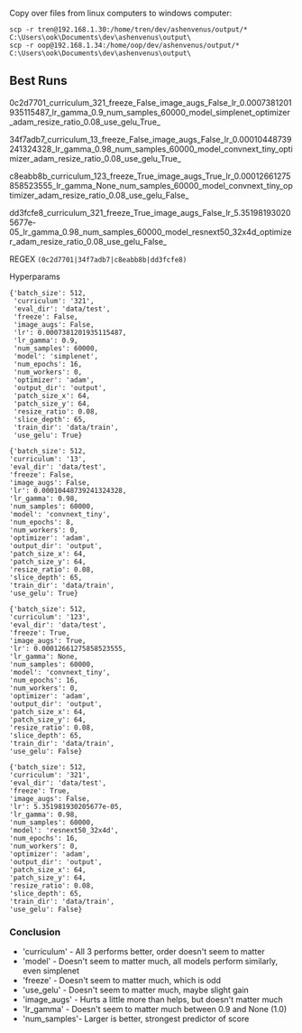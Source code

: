 Copy over files from linux computers to windows computer:

```
scp -r tren@192.168.1.30:/home/tren/dev/ashenvenus/output/* C:\Users\ook\Documents\dev\ashenvenus\output\
scp -r oop@192.168.1.34:/home/oop/dev/ashenvenus/output/* C:\Users\ook\Documents\dev\ashenvenus\output\
```

## Best Runs

0c2d7701_curriculum_321_freeze_False_image_augs_False_lr_0.0007381201935115487_lr_gamma_0.9_num_samples_60000_model_simplenet_optimizer_adam_resize_ratio_0.08_use_gelu_True_

34f7adb7_curriculum_13_freeze_False_image_augs_False_lr_0.00010448739241324328_lr_gamma_0.98_num_samples_60000_model_convnext_tiny_optimizer_adam_resize_ratio_0.08_use_gelu_True_

c8eabb8b_curriculum_123_freeze_True_image_augs_True_lr_0.00012661275858523555_lr_gamma_None_num_samples_60000_model_convnext_tiny_optimizer_adam_resize_ratio_0.08_use_gelu_False_

dd3fcfe8_curriculum_321_freeze_True_image_augs_False_lr_5.351981930205677e-05_lr_gamma_0.98_num_samples_60000_model_resnext50_32x4d_optimizer_adam_resize_ratio_0.08_use_gelu_False_

REGEX `(0c2d7701|34f7adb7|c8eabb8b|dd3fcfe8)`

Hyperparams

```
{'batch_size': 512,
 'curriculum': '321',
 'eval_dir': 'data/test',
 'freeze': False,
 'image_augs': False,
 'lr': 0.0007381201935115487,
 'lr_gamma': 0.9,
 'num_samples': 60000,
 'model': 'simplenet',
 'num_epochs': 16,
 'num_workers': 0,
 'optimizer': 'adam',
 'output_dir': 'output',
 'patch_size_x': 64,
 'patch_size_y': 64,
 'resize_ratio': 0.08,
 'slice_depth': 65,
 'train_dir': 'data/train',
 'use_gelu': True}
 ```

 ```
{'batch_size': 512,
 'curriculum': '13',
 'eval_dir': 'data/test',
 'freeze': False,
 'image_augs': False,
 'lr': 0.00010448739241324328,
 'lr_gamma': 0.98,
 'num_samples': 60000,
 'model': 'convnext_tiny',
 'num_epochs': 8,
 'num_workers': 0,
 'optimizer': 'adam',
 'output_dir': 'output',
 'patch_size_x': 64,
 'patch_size_y': 64,
 'resize_ratio': 0.08,
 'slice_depth': 65,
 'train_dir': 'data/train',
 'use_gelu': True}
 ```

 ```
{'batch_size': 512,
 'curriculum': '123',
 'eval_dir': 'data/test',
 'freeze': True,
 'image_augs': True,
 'lr': 0.00012661275858523555,
 'lr_gamma': None,
 'num_samples': 60000,
 'model': 'convnext_tiny',
 'num_epochs': 16,
 'num_workers': 0,
 'optimizer': 'adam',
 'output_dir': 'output',
 'patch_size_x': 64,
 'patch_size_y': 64,
 'resize_ratio': 0.08,
 'slice_depth': 65,
 'train_dir': 'data/train',
 'use_gelu': False}
 ```

 ```
{'batch_size': 512,
 'curriculum': '321',
 'eval_dir': 'data/test',
 'freeze': True,
 'image_augs': False,
 'lr': 5.351981930205677e-05,
 'lr_gamma': 0.98,
 'num_samples': 60000,
 'model': 'resnext50_32x4d',
 'num_epochs': 16,
 'num_workers': 0,
 'optimizer': 'adam',
 'output_dir': 'output',
 'patch_size_x': 64,
 'patch_size_y': 64,
 'resize_ratio': 0.08,
 'slice_depth': 65,
 'train_dir': 'data/train',
 'use_gelu': False}
 ```

 ### Conclusion

- 'curriculum' - All 3 performs better, order doesn't seem to matter
- 'model' - Doesn't seem to matter much, all models perform similarly, even simplenet
- 'freeze' - Doesn't seem to matter much, which is odd
- 'use_gelu' - Doesn't seem to matter much, maybe slight gain
- 'image_augs' - Hurts a little more than helps, but doesn't matter much
- 'lr_gamma' - Doesn't seem to matter much between 0.9 and None (1.0)
- 'num_samples'- Larger is better, strongest predictor of score